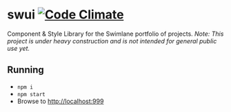 # swui [![Code Climate](https://codeclimate.com/github/swimlane/swui/badges/gpa.svg)](https://codeclimate.com/github/swimlane/style-guide)
Component & Style Library for the Swimlane portfolio of projects. *Note: This project is under heavy construction and is not intended for general public use yet.*

## Running
- `npm i`
- `npm start`
- Browse to [http://localhost:999](http://localhost:9999)
